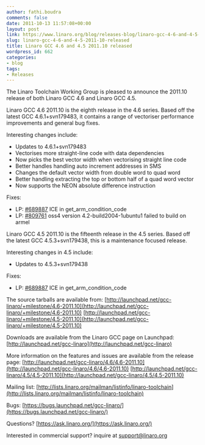 ```yaml
---
author: fathi.boudra
comments: false
date: 2011-10-13 11:57:08+00:00
layout: post
link: https://www.linaro.org/blog/releases-blog/linaro-gcc-4-6-and-4-5-2011-10-released/
slug: linaro-gcc-4-6-and-4-5-2011-10-released
title: Linaro GCC 4.6 and 4.5 2011.10 released
wordpress_id: 662
categories:
- blog
tags:
- Releases
---
```


The Linaro Toolchain Working Group is pleased to announce the 2011.10 release of both Linaro GCC 4.6 and Linaro GCC 4.5.

Linaro GCC 4.6 2011.10 is the eighth release in the 4.6 series.  Based off the latest GCC 4.6.1+svn179483, it contains a range of vectoriser performance improvements and general bug fixes.

Interesting changes include:
* Updates to 4.6.1+svn179483
* Vectorises more straight-line code with data dependencies
* Now picks the best vector width when vectorising straight line code
* Better handles handling auto increment addresses in SMS
* Changes the default vector width from double word to quad word
* Better handling extracting the top or bottom half of a quad word vector
* Now supports the NEON absolute difference instruction

Fixes:
* LP: [#689887](http://bugs.launchpad.net/bugs/689887) ICE in get_arm_condition_code
* LP: [#809761](http://bugs.launchpad.net/bugs/809761) oss4 version 4.2-build2004-1ubuntu1 failed to build on armel

Linaro GCC 4.5 2011.10 is the fifteenth release in the 4.5 series. Based off the latest GCC 4.5.3+svn179438, this is a maintenance focused release.

Interesting changes in 4.5 include:
* Updates to 4.5.3+svn179438

Fixes:
* LP: [#689887](http://bugs.launchpad.net/bugs/689887) ICE in get_arm_condition_code

The source tarballs are available from:
[http://launchpad.net/gcc-linaro/+milestone/4.6-2011.10](http://launchpad.net/gcc-linaro/+milestone/4.6-2011.10)
[http://launchpad.net/gcc-linaro/+milestone/4.5-2011.10](http://launchpad.net/gcc-linaro/+milestone/4.5-2011.10)

Downloads are available from the Linaro GCC page on Launchpad:
[http://launchpad.net/gcc-linaro](http://launchpad.net/gcc-linaro)

More information on the features and issues are available from the release page:
[http://launchpad.net/gcc-linaro/4.6/4.6-2011.10](http://launchpad.net/gcc-linaro/4.6/4.6-2011.10)
[http://launchpad.net/gcc-linaro/4.5/4.5-2011.10](http://launchpad.net/gcc-linaro/4.5/4.5-2011.10)

Mailing list:  [http://lists.linaro.org/mailman/listinfo/linaro-toolchain](http://lists.linaro.org/mailman/listinfo/linaro-toolchain)

Bugs:  [https://bugs.launchpad.net/gcc-linaro/](https://bugs.launchpad.net/gcc-linaro/)

Questions?  [https://ask.linaro.org/](https://ask.linaro.org/)

Interested in commercial support?  inquire at support@linaro.org
